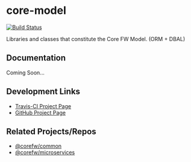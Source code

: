 core-model
===========

[![Build Status](https://travis-ci.org/corefw/core-model.svg?branch=master)](https://travis-ci.org/corefw/core-model)

Libraries and classes that constitute the Core FW Model. (ORM + DBAL)


## Documentation

Coming Soon...


## Development Links

* [Travis-CI Project Page][travis-link]
* [GitHub Project Page][github-link]


## Related Projects/Repos

* [@corefw/common][core-common]
* [@corefw/microservices][core-microservices]



[travis-link]:        https://travis-ci.org/corefw/core-model
[github-link]:        https://github.com/corefw/core-model

[core-common]:        https://github.com/corefw/core-common
[core-microservices]: https://github.com/corefw/core-microservices
